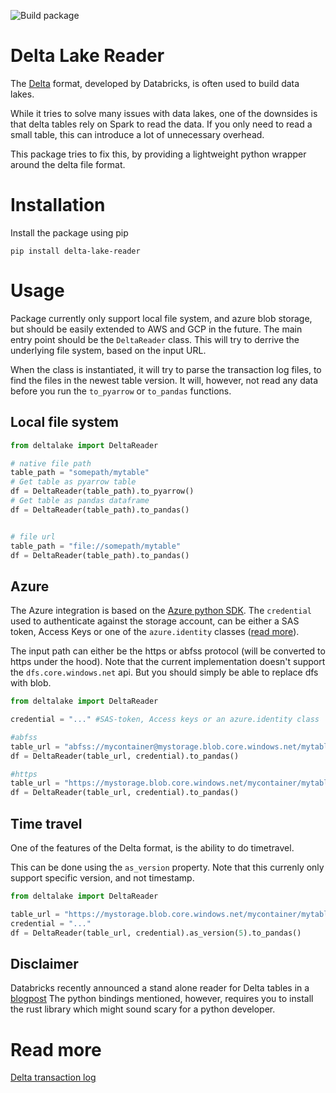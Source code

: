 ![Build package](https://github.com/jeppe742/DeltaLakeReader/workflows/Build%20python%20package/badge.svg)
# Delta Lake Reader
The [Delta](https://github.com/delta-io/delta) format, developed by Databricks, is often used to build data lakes.

While it tries to solve many issues with data lakes, one of the downsides is that delta tables rely on Spark to read the data. If you only need to read a small table, this can introduce a lot of unnecessary overhead.

This package tries to fix this, by providing a lightweight python wrapper around the delta file format.


# Installation
Install the package using pip

```
pip install delta-lake-reader
```
# Usage
Package currently only support local file system, and azure blob storage, but should be easily extended to AWS and GCP in the future.
The main entry point should be the `DeltaReader` class. This will try to derrive the underlying file system, based on the input URL.

When the class is instantiated, it will try to parse the transaction log files, to find the files in the newest table version. It will, however, not read any data before you run the `to_pyarrow` or `to_pandas` functions.
## Local file system

```python
from deltalake import DeltaReader

# native file path
table_path = "somepath/mytable"
# Get table as pyarrow table
df = DeltaReader(table_path).to_pyarrow()
# Get table as pandas dataframe
df = DeltaReader(table_path).to_pandas()


# file url
table_path = "file://somepath/mytable"
df = DeltaReader(table_path).to_pandas()
```
## Azure
The Azure integration is based on the [Azure python SDK](https://docs.microsoft.com/en-us/azure/developer/python/azure-sdk-overview). The `credential` used to authenticate against the storage account, can be either a SAS token, Access Keys or one of the `azure.identity` classes ([read more](https://docs.microsoft.com/en-us/python/api/azure-identity/azure.identity?view=azure-python)).

The input path can either be the https or abfss protocol (will be converted to https under the hood). Note that the current implementation doesn't support the `dfs.core.windows.net` api. But you should simply be able to replace dfs with blob.
```python
from deltalake import DeltaReader

credential = "..." #SAS-token, Access keys or an azure.identity class

#abfss
table_url = "abfss://mycontainer@mystorage.blob.core.windows.net/mytable"
df = DeltaReader(table_url, credential).to_pandas()

#https
table_url = "https://mystorage.blob.core.windows.net/mycontainer/mytable"
df = DeltaReader(table_url, credential).to_pandas()
```

## Time travel
One of the features of the Delta format, is the ability to do timetravel.

This can be done using the `as_version` property. Note that this currenly only support specific version, and not timestamp.
```python
from deltalake import DeltaReader

table_url = "https://mystorage.blob.core.windows.net/mycontainer/mytable"
credential = "..."
df = DeltaReader(table_url, credential).as_version(5).to_pandas()
```


## Disclaimer
Databricks recently announced a stand alone reader for Delta tables in a [blogpost](https://databricks.com/blog/2020/12/22/natively-query-your-delta-lake-with-scala-java-and-python.html)
The python bindings mentioned, however, requires you to install the rust library which might sound scary for a python developer.

# Read more
[Delta transaction log](https://databricks.com/blog/2019/08/21/diving-into-delta-lake-unpacking-the-transaction-log.html)
